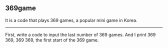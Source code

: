 ## 369game
It is a code that plays 369 games, a popular mini game in Korea.

---
First, write a code to input the last number of 369 games. And I print 369 369, 369 369, the first start of the 369 game.
